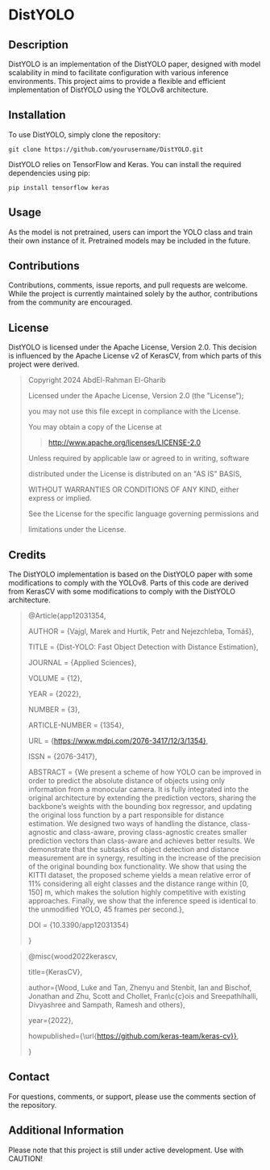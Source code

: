 # DistYOLO

## Description

DistYOLO is an implementation of the DistYOLO paper, designed with model scalability in mind to facilitate configuration with various inference environments. This project aims to provide a flexible and efficient implementation of DistYOLO using the YOLOv8 architecture.

## Installation

To use DistYOLO, simply clone the repository:

```
git clone https://github.com/yourusername/DistYOLO.git
```
DistYOLO relies on TensorFlow and Keras. You can install the required dependencies using pip:

```
pip install tensorflow keras
```

## Usage

As the model is not pretrained, users can import the YOLO class and train their own instance of it. Pretrained models may be included in the future.

## Contributions

Contributions, comments, issue reports, and pull requests are welcome. While the project is currently maintained solely by the author, contributions from the community are encouraged.

## License

DistYOLO is licensed under the Apache License, Version 2.0. This decision is influenced by the Apache License v2 of KerasCV, from which parts of this project were derived.

>Copyright 2024 AbdEl-Rahman El-Gharib
>
>Licensed under the Apache License, Version 2.0 (the "License");
>
>you may not use this file except in compliance with the License.
>
>You may obtain a copy of the License at
>
>>http://www.apache.org/licenses/LICENSE-2.0
>
>Unless required by applicable law or agreed to in writing, software
>
>distributed under the License is distributed on an "AS IS" BASIS,
>
>WITHOUT WARRANTIES OR CONDITIONS OF ANY KIND, either express or implied.
>
>See the License for the specific language governing permissions and
>
>limitations under the License.

## Credits

The DistYOLO implementation is based on the DistYOLO paper with some modifications to comply with the YOLOv8. 
Parts of this code are derived from KerasCV with some modifications to comply with the DistYOLO architecture.

>@Article{app12031354,
>
>AUTHOR = {Vajgl, Marek and Hurtik, Petr and Nejezchleba, Tomáš},
>
>TITLE = {Dist-YOLO: Fast Object Detection with Distance Estimation},
>
>JOURNAL = {Applied Sciences},
>
>VOLUME = {12},
>
>YEAR = {2022},
>
>NUMBER = {3},
>
>ARTICLE-NUMBER = {1354},
>
>URL = {https://www.mdpi.com/2076-3417/12/3/1354},
>
>ISSN = {2076-3417},
>
>ABSTRACT = {We present a scheme of how YOLO can be improved in order to predict the absolute distance of objects using only information from a monocular camera. It is fully integrated into the original architecture by extending the prediction vectors, sharing the backbone’s weights with the bounding box regressor, and updating the original loss function by a part responsible for distance estimation. We designed two ways of handling the distance, class-agnostic and class-aware, proving class-agnostic creates smaller prediction vectors than class-aware and achieves better results. We demonstrate that the subtasks of object detection and distance measurement are in synergy, resulting in the increase of the precision of the original bounding box functionality. We show that using the KITTI dataset, the proposed scheme yields a mean relative error of 11% considering all eight classes and the distance range within [0, 150] m, which makes the solution highly competitive with existing approaches. Finally, we show that the inference speed is identical to the unmodified YOLO, 45 frames per second.},
>
>DOI = {10.3390/app12031354}
>
>}

>@misc{wood2022kerascv,
>
>title={KerasCV},
>
>author={Wood, Luke and Tan, Zhenyu and Stenbit, Ian and Bischof, Jonathan and Zhu, Scott and Chollet, Fran\c{c}ois and Sreepathihalli, Divyashree and Sampath, Ramesh and others},
>
>year={2022},
>
>howpublished={\url{https://github.com/keras-team/keras-cv}},
>
>}

## Contact

For questions, comments, or support, please use the comments section of the repository.

## Additional Information

Please note that this project is still under active development. Use with CAUTION!
